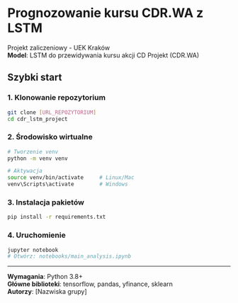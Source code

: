 # Prognozowanie kursu CDR.WA z LSTM

Projekt zaliczeniowy - UEK Kraków  
**Model**: LSTM do przewidywania kursu akcji CD Projekt (CDR.WA)

## Szybki start

### 1. Klonowanie repozytorium

```bash
git clone [URL_REPOZYTORIUM]
cd cdr_lstm_project
```

### 2. Środowisko wirtualne

```bash
# Tworzenie venv
python -m venv venv

# Aktywacja
source venv/bin/activate     # Linux/Mac
venv\Scripts\activate        # Windows
```

### 3. Instalacja pakietów

```bash
pip install -r requirements.txt
```

### 4. Uruchomienie

```bash
jupyter notebook
# Otwórz: notebooks/main_analysis.ipynb
```

---

**Wymagania**: Python 3.8+  
**Główne biblioteki**: tensorflow, pandas, yfinance, sklearn  
**Autorzy**: [Nazwiska grupy]
